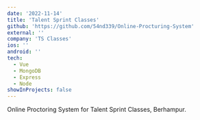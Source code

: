 ```yaml
---
date: '2022-11-14'
title: 'Talent Sprint Classes'
github: 'https://github.com/54nd339/Online-Procturing-System'
external: ''
company: 'TS Classes'
ios: ''
android: ''
tech:
  - Vue
  - MongoDB
  - Express
  - Node
showInProjects: false
---
```


Online Proctoring System for Talent Sprint Classes, Berhampur.
